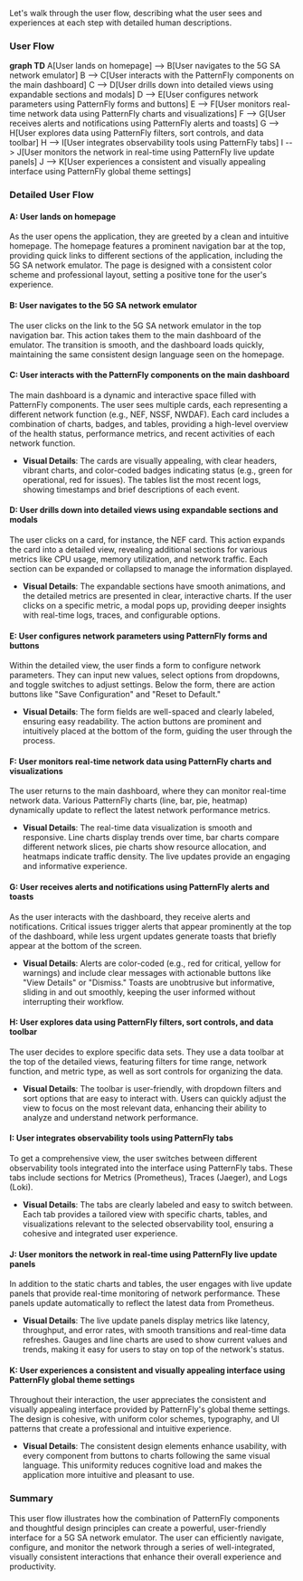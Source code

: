 Let's walk through the user flow, describing what the user sees and experiences at each step with detailed human descriptions.

### User Flow

**graph TD**
A[User lands on homepage] --> B[User navigates to the 5G SA network emulator]
B --> C[User interacts with the PatternFly components on the main dashboard]
C --> D[User drills down into detailed views using expandable sections and modals]
D --> E[User configures network parameters using PatternFly forms and buttons]
E --> F[User monitors real-time network data using PatternFly charts and visualizations]
F --> G[User receives alerts and notifications using PatternFly alerts and toasts]
G --> H[User explores data using PatternFly filters, sort controls, and data toolbar]
H --> I[User integrates observability tools using PatternFly tabs]
I --> J[User monitors the network in real-time using PatternFly live update panels]
J --> K[User experiences a consistent and visually appealing interface using PatternFly global theme settings]

### Detailed User Flow

#### A: User lands on homepage
As the user opens the application, they are greeted by a clean and intuitive homepage. The homepage features a prominent navigation bar at the top, providing quick links to different sections of the application, including the 5G SA network emulator. The page is designed with a consistent color scheme and professional layout, setting a positive tone for the user's experience.

#### B: User navigates to the 5G SA network emulator
The user clicks on the link to the 5G SA network emulator in the top navigation bar. This action takes them to the main dashboard of the emulator. The transition is smooth, and the dashboard loads quickly, maintaining the same consistent design language seen on the homepage.

#### C: User interacts with the PatternFly components on the main dashboard
The main dashboard is a dynamic and interactive space filled with PatternFly components. The user sees multiple cards, each representing a different network function (e.g., NEF, NSSF, NWDAF). Each card includes a combination of charts, badges, and tables, providing a high-level overview of the health status, performance metrics, and recent activities of each network function.

- **Visual Details**: The cards are visually appealing, with clear headers, vibrant charts, and color-coded badges indicating status (e.g., green for operational, red for issues). The tables list the most recent logs, showing timestamps and brief descriptions of each event.

#### D: User drills down into detailed views using expandable sections and modals
The user clicks on a card, for instance, the NEF card. This action expands the card into a detailed view, revealing additional sections for various metrics like CPU usage, memory utilization, and network traffic. Each section can be expanded or collapsed to manage the information displayed.

- **Visual Details**: The expandable sections have smooth animations, and the detailed metrics are presented in clear, interactive charts. If the user clicks on a specific metric, a modal pops up, providing deeper insights with real-time logs, traces, and configurable options.

#### E: User configures network parameters using PatternFly forms and buttons
Within the detailed view, the user finds a form to configure network parameters. They can input new values, select options from dropdowns, and toggle switches to adjust settings. Below the form, there are action buttons like "Save Configuration" and "Reset to Default."

- **Visual Details**: The form fields are well-spaced and clearly labeled, ensuring easy readability. The action buttons are prominent and intuitively placed at the bottom of the form, guiding the user through the process.

#### F: User monitors real-time network data using PatternFly charts and visualizations
The user returns to the main dashboard, where they can monitor real-time network data. Various PatternFly charts (line, bar, pie, heatmap) dynamically update to reflect the latest network performance metrics. 

- **Visual Details**: The real-time data visualization is smooth and responsive. Line charts display trends over time, bar charts compare different network slices, pie charts show resource allocation, and heatmaps indicate traffic density. The live updates provide an engaging and informative experience.

#### G: User receives alerts and notifications using PatternFly alerts and toasts
As the user interacts with the dashboard, they receive alerts and notifications. Critical issues trigger alerts that appear prominently at the top of the dashboard, while less urgent updates generate toasts that briefly appear at the bottom of the screen.

- **Visual Details**: Alerts are color-coded (e.g., red for critical, yellow for warnings) and include clear messages with actionable buttons like "View Details" or "Dismiss." Toasts are unobtrusive but informative, sliding in and out smoothly, keeping the user informed without interrupting their workflow.

#### H: User explores data using PatternFly filters, sort controls, and data toolbar
The user decides to explore specific data sets. They use a data toolbar at the top of the detailed views, featuring filters for time range, network function, and metric type, as well as sort controls for organizing the data.

- **Visual Details**: The toolbar is user-friendly, with dropdown filters and sort options that are easy to interact with. Users can quickly adjust the view to focus on the most relevant data, enhancing their ability to analyze and understand network performance.

#### I: User integrates observability tools using PatternFly tabs
To get a comprehensive view, the user switches between different observability tools integrated into the interface using PatternFly tabs. These tabs include sections for Metrics (Prometheus), Traces (Jaeger), and Logs (Loki).

- **Visual Details**: The tabs are clearly labeled and easy to switch between. Each tab provides a tailored view with specific charts, tables, and visualizations relevant to the selected observability tool, ensuring a cohesive and integrated user experience.

#### J: User monitors the network in real-time using PatternFly live update panels
In addition to the static charts and tables, the user engages with live update panels that provide real-time monitoring of network performance. These panels update automatically to reflect the latest data from Prometheus.

- **Visual Details**: The live update panels display metrics like latency, throughput, and error rates, with smooth transitions and real-time data refreshes. Gauges and line charts are used to show current values and trends, making it easy for users to stay on top of the network's status.

#### K: User experiences a consistent and visually appealing interface using PatternFly global theme settings
Throughout their interaction, the user appreciates the consistent and visually appealing interface provided by PatternFly's global theme settings. The design is cohesive, with uniform color schemes, typography, and UI patterns that create a professional and intuitive experience.

- **Visual Details**: The consistent design elements enhance usability, with every component from buttons to charts following the same visual language. This uniformity reduces cognitive load and makes the application more intuitive and pleasant to use.

### Summary
This user flow illustrates how the combination of PatternFly components and thoughtful design principles can create a powerful, user-friendly interface for a 5G SA network emulator. The user can efficiently navigate, configure, and monitor the network through a series of well-integrated, visually consistent interactions that enhance their overall experience and productivity.
